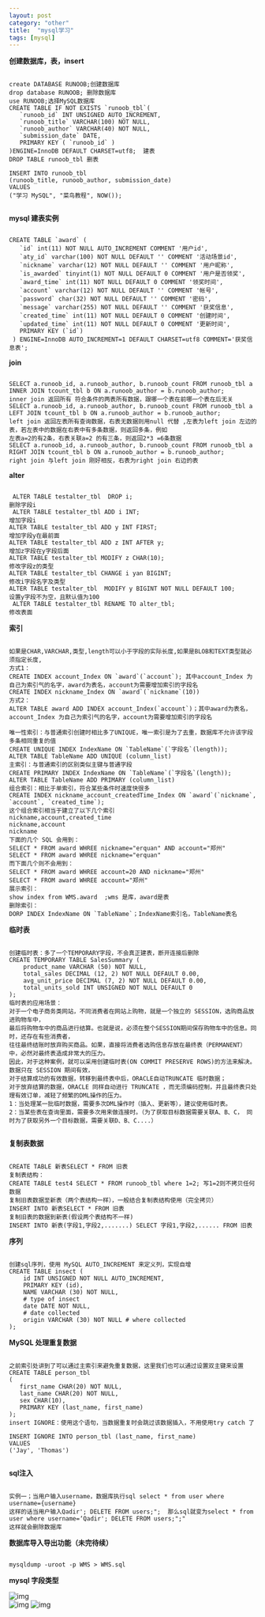 ```yaml
---
layout: post
category: "other"
title:  "mysql学习"
tags: [mysql]
---
```


**创建数据库，表，insert**
<pre><code>
create DATABASE RUNOOB;创建数据库
drop database RUNOOB; 删除数据库
use RUNOOB;选择MySQL数据库
CREATE TABLE IF NOT EXISTS `runoob_tbl`(
   `runoob_id` INT UNSIGNED AUTO_INCREMENT,
   `runoob_title` VARCHAR(100) NOT NULL,
   `runoob_author` VARCHAR(40) NOT NULL,
   `submission_date` DATE,
   PRIMARY KEY ( `runoob_id` )
)ENGINE=InnoDB DEFAULT CHARSET=utf8;  建表
DROP TABLE runoob_tbl 删表

INSERT INTO runoob_tbl
(runoob_title, runoob_author, submission_date)
VALUES
("学习 MySQL", "菜鸟教程", NOW()); 

</code></pre>

**mysql 建表实例**
<pre><code>
CREATE TABLE `award` (
   `id` int(11) NOT NULL AUTO_INCREMENT COMMENT '用户id',
   `aty_id` varchar(100) NOT NULL DEFAULT '' COMMENT '活动场景id',
   `nickname` varchar(12) NOT NULL DEFAULT '' COMMENT '用户昵称',
   `is_awarded` tinyint(1) NOT NULL DEFAULT 0 COMMENT '用户是否领奖',
   `award_time` int(11) NOT NULL DEFAULT 0 COMMENT '领奖时间',
   `account` varchar(12) NOT NULL DEFAULT '' COMMENT '帐号',
   `password` char(32) NOT NULL DEFAULT '' COMMENT '密码',
   `message` varchar(255) NOT NULL DEFAULT '' COMMENT '获奖信息',
   `created_time` int(11) NOT NULL DEFAULT 0 COMMENT '创建时间',
   `updated_time` int(11) NOT NULL DEFAULT 0 COMMENT '更新时间',
   PRIMARY KEY (`id`)
 ) ENGINE=InnoDB AUTO_INCREMENT=1 DEFAULT CHARSET=utf8 COMMENT='获奖信息表';
</code></pre>


**join**
<pre><code>
SELECT a.runoob_id, a.runoob_author, b.runoob_count FROM runoob_tbl a INNER JOIN tcount_tbl b ON a.runoob_author = b.runoob_author;
inner join 返回所有 符合条件的两表所有数据，跟哪一个表在前哪一个表在后无关
SELECT a.runoob_id, a.runoob_author, b.runoob_count FROM runoob_tbl a LEFT JOIN tcount_tbl b ON a.runoob_author = b.runoob_author;
left join 返回左表所有查询数据，右表无数据则用null 代替 ,左表为left join 左边的表，若左表中的数据在右表中有多条数据，则返回多条，例如
左表a=2的有2条，右表关联a=2 的有三条，则返回2*3 =6条数据
SELECT a.runoob_id, a.runoob_author, b.runoob_count FROM runoob_tbl a RIGHT JOIN tcount_tbl b ON a.runoob_author = b.runoob_author;
right join 与left join 刚好相反，右表为right join 右边的表
</code></pre>


**alter**
<pre><code>
 ALTER TABLE testalter_tbl  DROP i;
删除字段i
 ALTER TABLE testalter_tbl ADD i INT;
增加字段i
ALTER TABLE testalter_tbl ADD y INT FIRST;
增加字段y在最前面
ALTER TABLE testalter_tbl ADD z INT AFTER y;
增加z字段在y字段后面
ALTER TABLE testalter_tbl MODIFY z CHAR(10);
修改字段z的类型
ALTER TABLE testalter_tbl CHANGE i yan BIGINT;
修改i字段名字及类型
ALTER TABLE testalter_tbl  MODIFY y BIGINT NOT NULL DEFAULT 100;
设置y字段不为空，且默认值为100
 ALTER TABLE testalter_tbl RENAME TO alter_tbl;
修改表面
</code></pre>

**索引**
<pre><code>
如果是CHAR,VARCHAR,类型,length可以小于字段的实际长度,如果是BLOB和TEXT类型就必须指定长度,
方式1：
CREATE INDEX account_Index ON `award`(`account`); 其中account_Index 为自己为索引气的名字，award为表名，account为需要增加索引的字段名
CREATE INDEX nickname_Index ON `award`(`nickname`(10))
方式2：
ALTER TABLE award ADD INDEX account_Index(`account`)；其中award为表名，account_Index 为自己为索引气的名字，account为需要增加索引的字段名

唯一性索引：与普通索引创建时相比多了UNIQUE，唯一索引是为了去重，数据库不允许该字段多条相同重复的值
CREATE UNIQUE INDEX IndexName ON `TableName`(`字段名`(length)); 
ALTER TABLE TableName ADD UNIQUE (column_list)  
主索引：与普通索引的区别类似主键与普通字段
CREATE PRIMARY INDEX IndexName ON `TableName`(`字段名`(length)); 
ALTER TABLE TableName ADD PRIMARY (column_list)  
组合索引：相比于单索引，符合某些条件时速度快很多
CREATE INDEX nickname_account_createdTime_Index ON `award`(`nickname`, `account`, `created_time`);
这个组合索引相当于建立了以下几个索引
nickname,account,created_time
nickname,account
nickname
下面的几个 SQL 会用到：
SELECT * FROM award WHREE nickname="erquan" AND account="郑州"
SELECT * FROM award WHREE nickname="erquan"
而下面几个则不会用到：
SELECT * FROM award WHREE account=20 AND nickname="郑州"
SELECT * FROM award WHREE account="郑州"
展示索引：
show index from WMS.award  ;wms 是库，award是表
删除索引：
DORP INDEX IndexName ON `TableName`；IndexName索引名，TableName表名	
</code></pre>

**临时表**
<pre><code>
创建临时表：多了一个TEMPORARY字段，不会真正建表，断开连接后删除
CREATE TEMPORARY TABLE SalesSummary (
	product_name VARCHAR (50) NOT NULL,
	total_sales DECIMAL (12, 2) NOT NULL DEFAULT 0.00,
	avg_unit_price DECIMAL (7, 2) NOT NULL DEFAULT 0.00,
	total_units_sold INT UNSIGNED NOT NULL DEFAULT 0
);
临时表的应用场景：
对于一个电子商务类网站，不同消费者在网站上购物，就是一个独立的 SESSION，选购商品放进购物车中，
最后将购物车中的商品进行结算。也就是说，必须在整个SESSION期间保存购物车中的信息。同时，还存在有些消费者，
往往最终结账时放弃购买商品。如果，直接将消费者选购信息存放在最终表（PERMANENT）中，必然对最终表造成非常大的压力。
因此，对于这种案例，就可以采用创建临时表(ON COMMIT PRESERVE ROWS)的方法来解决。数据只在 SESSION 期间有效，
对于结算成功的有效数据，转移到最终表中后，ORACLE自动TRUNCATE 临时数据；
对于放弃结算的数据，ORACLE 同样自动进行 TRUNCATE ，而无须编码控制，并且最终表只处理有效订单，减轻了频繁的DML操作的压力。
1：当处理某一批临时数据，需要多次DML操作时（插入、更新等），建议使用临时表。
2：当某些表在查询里面，需要多次用来做连接时。（为了获取目标数据需要关联A、B、C， 同时为了获取另外一个目标数据，需要关联D、B、C....）

</code></pre>




**复制表数据**
<pre><code>
CREATE TABLE 新表SELECT * FROM 旧表
复制表结构：
CREATE TABLE test4 SELECT * FROM runoob_tbl where 1=2; 写1=2则不拷贝任何数据
复制旧表数据至新表（两个表结构一样），一般结合复制表结构使用（完全拷贝）
INSERT INTO 新表SELECT * FROM 旧表
复制旧表的数据到新表(假设两个表结构不一样)
INSERT INTO 新表(字段1,字段2,.......) SELECT 字段1,字段2,...... FROM 旧表
</code></pre>





**序列**
<pre><code>
创建sql序列，使用 MySQL AUTO_INCREMENT 来定义列，实现自增
CREATE TABLE insect (
	id INT UNSIGNED NOT NULL AUTO_INCREMENT,
	PRIMARY KEY (id),
	NAME VARCHAR (30) NOT NULL,
	# type of insect
	date DATE NOT NULL,
	# date collected
	origin VARCHAR (30) NOT NULL # where collected
);
</code></pre>

**MySQL 处理重复数据**
<pre><code>
之前索引处讲到了可以通过主索引来避免重复数据，这里我们也可以通过设置双主键来设置
CREATE TABLE person_tbl
(
   first_name CHAR(20) NOT NULL,
   last_name CHAR(20) NOT NULL,
   sex CHAR(10),
   PRIMARY KEY (last_name, first_name)
);
insert IGNORE：使用这个语句，当数据重复时会跳过该数据插入，不用使用try catch 了

INSERT IGNORE INTO person_tbl (last_name, first_name)
VALUES
('Jay', 'Thomas')

</code></pre>

**sql注入**
<pre><code>
实例一；当用户输入username，数据库执行sql select * from user where username={username}
这样的话当用户输入Qadir'; DELETE FROM users;";  那么sql就变为select * from user where username=‘Qadir'; DELETE FROM users;";"
这样就会删除数据库
</code></pre>

**数据库导入导出功能（未完待续）**
<pre><code>
mysqldump -uroot -p WMS > WMS.sql
</code></pre>


**mysql 字段类型**


![img](\img\in-post\sql\mysqldate1.png)  
![img](\img\in-post\sql\mysqldata2.png)
![img](\img\in-post\sql\mysqldata3.png)